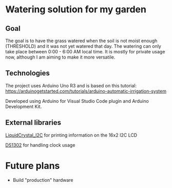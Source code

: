 # Watering solution for my garden

## Goal

The goal is to have the grass watered when the soil is not moist enough (THRESHOLD) and it was not yet watered that day. The watering can only take place between 0:00 - 6:00 AM local time. It is mostly for private usage now, although I am aiming to make it more versatile.

## Technologies

The project uses Arduino Uno R3 and is based on this tutorial: https://arduinogetstarted.com/tutorials/arduino-automatic-irrigation-system

Developed using Arduino for Visual Studio Code plugin and Arduino Development Kit.

## External libraries

[LiquidCrystal_I2C](https://www.arduino.cc/reference/en/libraries/liquidcrystal-i2c/) for printing information on the 16x2 I2C LCD

[DS1302](https://www.arduino.cc/reference/en/libraries/ds1302/) for handling clock usage

# Future plans

- Build "production" hardware

